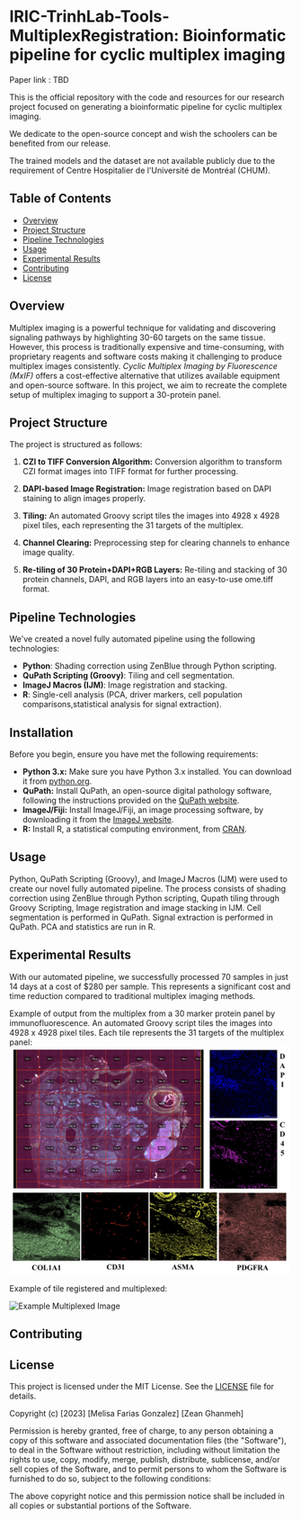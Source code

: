 # IRIC-TrinhLab-Tools-MultiplexRegistration: Bioinformatic pipeline for cyclic multiplex imaging

Paper link : TBD

This is the official repository with the code and resources for our research project focused on generating a bioinformatic pipeline for cyclic multiplex imaging.

We dedicate to the open-source concept and wish the schoolers can be benefited from our release.

The trained models and the dataset are not available publicly due to the requirement of Centre Hospitalier de l'Université de Montréal (CHUM).

## Table of Contents
- [Overview](#introduction)
- [Project Structure](#project-structure)
- [Pipeline Technologies](#dependencies)
- [Usage](#usage)
- [Experimental Results](#experimental-results)
- [Contributing](#contributing)
- [License](#license)

## Overview
Multiplex imaging is a powerful technique for validating and discovering signaling pathways by highlighting 30-60 targets on the same tissue. However, this process is traditionally expensive and time-consuming, with proprietary reagents and software costs making it challenging to produce multiplex images consistently. 
*Cyclic Multiplex Imaging by Fluorescence (MxIF)* offers a cost-effective alternative that utilizes available equipment and open-source software. In this project, we aim to recreate the complete setup of multiplex imaging to support a 30-protein panel. 

## Project Structure
The project is structured as follows:

1. **CZI to TIFF Conversion Algorithm:** Conversion algorithm to transform CZI format images into TIFF format for further processing.

2. **DAPI-based Image Registration:** Image registration based on DAPI staining to align images properly.

3. **Tiling:** An automated Groovy script tiles the images into 4928 x 4928 pixel tiles, each representing the 31 targets of the multiplex.

4. **Channel Clearing:** Preprocessing step for clearing channels to enhance image quality.

5. **Re-tiling of 30 Protein+DAPI+RGB Layers:** Re-tiling and stacking of 30 protein channels, DAPI, and RGB layers into an easy-to-use ome.tiff format.

## Pipeline Technologies 
We've created a novel fully automated pipeline using the following technologies:

- **Python**: Shading correction using ZenBlue through Python scripting.
- **QuPath Scripting (Groovy)**: Tiling and cell segmentation.
- **ImageJ Macros (IJM)**: Image registration and stacking.
- **R**: Single-cell analysis (PCA, driver markers, cell population comparisons,statistical analysis for signal extraction).


## Installation
Before you begin, ensure you have met the following requirements:

- **Python 3.x:** Make sure you have Python 3.x installed. You can download it from [python.org](https://www.python.org/downloads/).
- **QuPath:** Install QuPath, an open-source digital pathology software, following the instructions provided on the [QuPath website](https://qupath.github.io/).
- **ImageJ/Fiji:** Install ImageJ/Fiji, an image processing software, by downloading it from the [ImageJ website](https://imagej.net/Downloads).
- **R:** Install R, a statistical computing environment, from [CRAN](https://cran.r-project.org/mirrors.html).


## Usage
Python, QuPath Scripting (Groovy), and ImageJ Macros (IJM) were used to create our novel fully automated pipeline. The process consists of shading correction using ZenBlue through Python scripting, Qupath tiling through Groovy Scripting, Image registration and image stacking in IJM.
Cell segmentation is performed in QuPath. Signal extraction is performed in QuPath. PCA and statistics are run in R.


## Experimental Results 
With our automated pipeline, we successfully processed 70 samples in just 14 days at a cost of $280 per sample.
This represents a significant cost and time reduction compared to traditional multiplex imaging methods.

Example of output from the multiplex from a 30 marker protein panel by immunofluorescence. An automated Groovy script tiles the images into 4928 x 4928 pixel tiles. Each tile represents the 31 targets of the multiplex panel:
<img src="example_multiplex_image.jpg" alt="Example Multiplex Process" width="500">



Example of tile registered and multiplexed:

<img src="example_multiplex_image2.PNG" alt="Example Multiplexed Image" width="300">



## Contributing 

## License

This project is licensed under the MIT License. See the [LICENSE](LICENSE) file for details.

Copyright (c) [2023] [Melisa Farias Gonzalez] [Zean Ghanmeh]

Permission is hereby granted, free of charge, to any person obtaining a copy
of this software and associated documentation files (the "Software"), to deal
in the Software without restriction, including without limitation the rights
to use, copy, modify, merge, publish, distribute, sublicense, and/or sell
copies of the Software, and to permit persons to whom the Software is
furnished to do so, subject to the following conditions:

The above copyright notice and this permission notice shall be included in all
copies or substantial portions of the Software.
